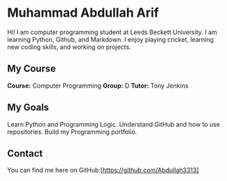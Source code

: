 # Muhammad Abdullah Arif
Hi! I am computer programming student at Leeds Beckett University. I am learning Python, Github, and Markdown. I enjoy playing cricket, learning new coding skills, and working on projects.
## My Course
**Course:** Computer Programming
**Group:** D
**Tutor:** Tony Jenkins
## My Goals
Learn Python and Programming Logic.
Understand GitHub and how to use repositories.
Build my Programming portfolio.
## Contact
You can find me here on GitHub:[https://github.com/Abdullah3313]
